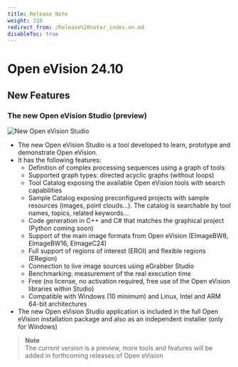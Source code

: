 ```yaml
---
title: Release Note
weight: 310
redirect_from: /Release%20note/_index.en.md
disableToc: true
---
```


# Open eVision 24.10

## New Features

### The new Open eVision Studio (preview)
![New Open eVision Studio](https://documentation.euresys.com/Products/OPEN_EVISION/OPEN_EVISION/en-us/Content/Resources/Images/02_What_s_New/RN2410_New_Open_eVision_Studio_thumb_200_0.png)

- The new Open eVision Studio is a tool developed to learn, prototype and demonstrate Open eVision.
- It has the following features:
  - Definition of complex processing sequences using a graph of tools
  - Supported graph types: directed acyclic graphs (without loops)
  - Tool Catalog exposing the available Open eVision tools with search capabilities
  - Sample Catalog exposing preconfigured projects with sample resources (images, point clouds...). The catalog is searchable by tool names, topics, related keywords...
  - Code generation in C++ and C# that matches the graphical project (Python coming soon)
  - Support of the main image formats from Open eVision (EImageBW8, EImageBW16, EImageC24)
  - Full support of regions of interest (EROI) and flexible regions (ERegion)
  - Connection to live image sources using eGrabber Studio
  - Benchmarking: measurement of the real execution time
  - Free (no license, no activation required, free use of the Open eVision libraries within Studio)
  - Compatible with Windows (10 minimum) and Linux, Intel and ARM 64-bit architectures
- The new Open eVision Studio application is included in the full Open eVision installation package and also as an independent installer (only for Windows)
> **Note**  
> The current version is a preview, more tools and features will be added in forthcoming releases of Open eVision
